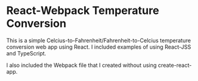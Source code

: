 # React-Webpack Temperature Conversion
This is a simple Celcius-to-Fahrenheit/Fahrenheit-to-Celcius temperature conversion web app using React. 
I included examples of using React-JSS and TypeScript. 

I also included the Webpack file that I created without using create-react-app.
